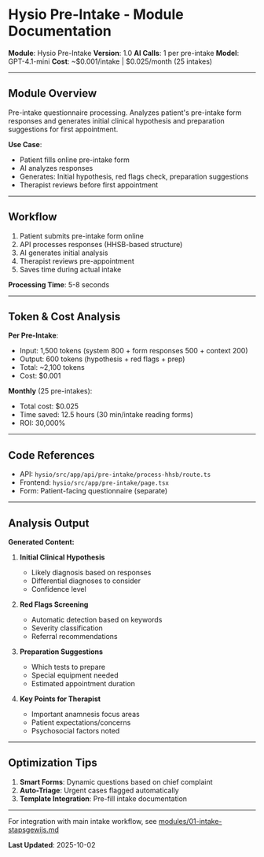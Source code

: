 # Hysio Pre-Intake - Module Documentation

**Module**: Hysio Pre-Intake
**Version**: 1.0
**AI Calls**: 1 per pre-intake
**Model**: GPT-4.1-mini
**Cost**: ~$0.001/intake | $0.025/month (25 intakes)

---

## Module Overview

Pre-intake questionnaire processing. Analyzes patient's pre-intake form responses and generates initial clinical hypothesis and preparation suggestions for first appointment.

**Use Case**:
- Patient fills online pre-intake form
- AI analyzes responses
- Generates: Initial hypothesis, red flags check, preparation suggestions
- Therapist reviews before first appointment

---

## Workflow

1. Patient submits pre-intake form online
2. API processes responses (HHSB-based structure)
3. AI generates initial analysis
4. Therapist reviews pre-appointment
5. Saves time during actual intake

**Processing Time**: 5-8 seconds

---

## Token & Cost Analysis

**Per Pre-Intake**:
- Input: 1,500 tokens (system 800 + form responses 500 + context 200)
- Output: 600 tokens (hypothesis + red flags + prep)
- Total: ~2,100 tokens
- Cost: $0.001

**Monthly** (25 pre-intakes):
- Total cost: $0.025
- Time saved: 12.5 hours (30 min/intake reading forms)
- ROI: 30,000%

---

## Code References

- API: `hysio/src/app/api/pre-intake/process-hhsb/route.ts`
- Frontend: `hysio/src/app/pre-intake/page.tsx`
- Form: Patient-facing questionnaire (separate)

---

## Analysis Output

**Generated Content:**

1. **Initial Clinical Hypothesis**
   - Likely diagnosis based on responses
   - Differential diagnoses to consider
   - Confidence level

2. **Red Flags Screening**
   - Automatic detection based on keywords
   - Severity classification
   - Referral recommendations

3. **Preparation Suggestions**
   - Which tests to prepare
   - Special equipment needed
   - Estimated appointment duration

4. **Key Points for Therapist**
   - Important anamnesis focus areas
   - Patient expectations/concerns
   - Psychosocial factors noted

---

## Optimization Tips

1. **Smart Forms**: Dynamic questions based on chief complaint
2. **Auto-Triage**: Urgent cases flagged automatically
3. **Template Integration**: Pre-fill intake documentation

---

For integration with main intake workflow, see [modules/01-intake-stapsgewijs.md](./01-intake-stapsgewijs.md)

**Last Updated**: 2025-10-02
